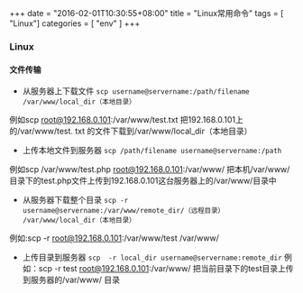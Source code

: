 +++
date = "2016-02-01T10:30:55+08:00"
title = "Linux常用命令"
tags        = [ "Linux"]
categories  = [ "env" ]
+++

### Linux


#### 文件传输

+ 从服务器上下载文件
`scp username@servername:/path/filename /var/www/local_dir（本地目录）`

例如scp root@192.168.0.101:/var/www/test.txt  把192.168.0.101上的/var/www/test.
txt 的文件下载到/var/www/local_dir（本地目录）

+ 上传本地文件到服务器
`scp /path/filename username@servername:/path`

例如scp /var/www/test.php  root@192.168.0.101:/var/www/  把本机/var/www/目录下的test.php文件上传到192.168.0.101这台服务器上的/var/www/目录中

+ 从服务器下载整个目录
`scp -r username@servername:/var/www/remote_dir/（远程目录） /var/www/local_dir（本地目录）`

例如:scp -r root@192.168.0.101:/var/www/test  /var/www/  

+ 上传目录到服务器
`scp  -r local_dir username@servername:remote_dir`
例如：scp -r test  root@192.168.0.101:/var/www/   把当前目录下的test目录上传到服务器的/var/www/ 目录


